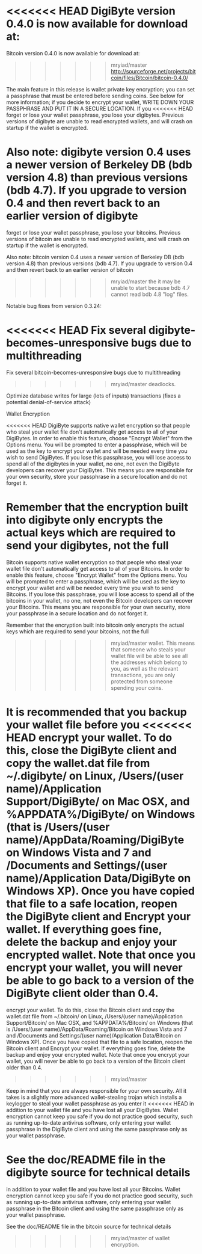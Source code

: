 <<<<<<< HEAD
DigiByte version 0.4.0 is now available for download at:
=======
Bitcoin version 0.4.0 is now available for download at:
>>>>>>> mryiad/master
http://sourceforge.net/projects/bitcoin/files/Bitcoin/bitcoin-0.4.0/

The main feature in this release is wallet private key encryption;
you can set a passphrase that must be entered before sending coins.
See below for more information; if you decide to encrypt your wallet,
WRITE DOWN YOUR PASSPHRASE AND PUT IT IN A SECURE LOCATION. If you
<<<<<<< HEAD
forget or lose your wallet passphrase, you lose your digibytes.
Previous versions of digibyte are unable to read encrypted wallets,
and will crash on startup if the wallet is encrypted.

Also note: digibyte version 0.4 uses a newer version of Berkeley DB
(bdb version 4.8) than previous versions (bdb 4.7). If you upgrade
to version 0.4 and then revert back to an earlier version of digibyte
=======
forget or lose your wallet passphrase, you lose your bitcoins.
Previous versions of bitcoin are unable to read encrypted wallets,
and will crash on startup if the wallet is encrypted.

Also note: bitcoin version 0.4 uses a newer version of Berkeley DB
(bdb version 4.8) than previous versions (bdb 4.7). If you upgrade
to version 0.4 and then revert back to an earlier version of bitcoin
>>>>>>> mryiad/master
the it may be unable to start because bdb 4.7 cannot read bdb 4.8
"log" files.


Notable bug fixes from version 0.3.24:

<<<<<<< HEAD
Fix several digibyte-becomes-unresponsive bugs due to multithreading
=======
Fix several bitcoin-becomes-unresponsive bugs due to multithreading
>>>>>>> mryiad/master
deadlocks.

Optimize database writes for large (lots of inputs) transactions
(fixes a potential denial-of-service attack)


Wallet Encryption

<<<<<<< HEAD
DigiByte supports native wallet encryption so that people who steal your
wallet file don't automatically get access to all of your DigiBytes.
In order to enable this feature, choose "Encrypt Wallet" from the
Options menu.  You will be prompted to enter a passphrase, which
will be used as the key to encrypt your wallet and will be needed
every time you wish to send DigiBytes.  If you lose this passphrase,
you will lose access to spend all of the digibytes in your wallet,
no one, not even the DigiByte developers can recover your DigiBytes.
This means you are responsible for your own security, store your
passphrase in a secure location and do not forget it.

Remember that the encryption built into digibyte only encrypts the
actual keys which are required to send your digibytes, not the full
=======
Bitcoin supports native wallet encryption so that people who steal your
wallet file don't automatically get access to all of your Bitcoins.
In order to enable this feature, choose "Encrypt Wallet" from the
Options menu.  You will be prompted to enter a passphrase, which
will be used as the key to encrypt your wallet and will be needed
every time you wish to send Bitcoins.  If you lose this passphrase,
you will lose access to spend all of the bitcoins in your wallet,
no one, not even the Bitcoin developers can recover your Bitcoins.
This means you are responsible for your own security, store your
passphrase in a secure location and do not forget it.

Remember that the encryption built into bitcoin only encrypts the
actual keys which are required to send your bitcoins, not the full
>>>>>>> mryiad/master
wallet.  This means that someone who steals your wallet file will
be able to see all the addresses which belong to you, as well as the
relevant transactions, you are only protected from someone spending
your coins.

It is recommended that you backup your wallet file before you
<<<<<<< HEAD
encrypt your wallet.  To do this, close the DigiByte client and
copy the wallet.dat file from ~/.digibyte/ on Linux, /Users/(user
name)/Application Support/DigiByte/ on Mac OSX, and %APPDATA%/DigiByte/
on Windows (that is /Users/(user name)/AppData/Roaming/DigiByte on
Windows Vista and 7 and /Documents and Settings/(user name)/Application
Data/DigiByte on Windows XP).  Once you have copied that file to a
safe location, reopen the DigiByte client and Encrypt your wallet.
If everything goes fine, delete the backup and enjoy your encrypted
wallet.  Note that once you encrypt your wallet, you will never be
able to go back to a version of the DigiByte client older than 0.4.
=======
encrypt your wallet.  To do this, close the Bitcoin client and
copy the wallet.dat file from ~/.bitcoin/ on Linux, /Users/(user
name)/Application Support/Bitcoin/ on Mac OSX, and %APPDATA%/Bitcoin/
on Windows (that is /Users/(user name)/AppData/Roaming/Bitcoin on
Windows Vista and 7 and /Documents and Settings/(user name)/Application
Data/Bitcoin on Windows XP).  Once you have copied that file to a
safe location, reopen the Bitcoin client and Encrypt your wallet.
If everything goes fine, delete the backup and enjoy your encrypted
wallet.  Note that once you encrypt your wallet, you will never be
able to go back to a version of the Bitcoin client older than 0.4.
>>>>>>> mryiad/master

Keep in mind that you are always responsible for your own security.
All it takes is a slightly more advanced wallet-stealing trojan which
installs a keylogger to steal your wallet passphrase as you enter it
<<<<<<< HEAD
in addition to your wallet file and you have lost all your DigiBytes.
Wallet encryption cannot keep you safe if you do not practice
good security, such as running up-to-date antivirus software, only
entering your wallet passphrase in the DigiByte client and using the
same passphrase only as your wallet passphrase.

See the doc/README file in the digibyte source for technical details
=======
in addition to your wallet file and you have lost all your Bitcoins.
Wallet encryption cannot keep you safe if you do not practice
good security, such as running up-to-date antivirus software, only
entering your wallet passphrase in the Bitcoin client and using the
same passphrase only as your wallet passphrase.

See the doc/README file in the bitcoin source for technical details
>>>>>>> mryiad/master
of wallet encryption.
